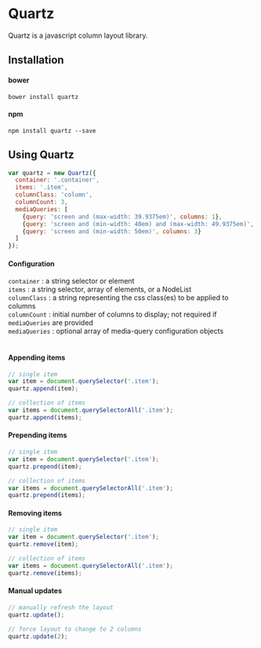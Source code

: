 # Quartz
Quartz is a javascript column layout library.

## Installation
#### bower
```
bower install quartz
```
#### npm
```
npm install quartz --save
```

## Using Quartz
```javascript
var quartz = new Quartz({
  container: '.container',
  items: '.item',
  columnClass: 'column',
  columnCount: 3,
  mediaQueries: [
    {query: 'screen and (max-width: 39.9375em)', columns: 1},
    {query: 'screen and (min-width: 40em) and (max-width: 49.9375em)', columns: 2},
    {query: 'screen and (min-width: 50em)', columns: 3}
  ]
});
```

#### Configuration
`container` : a string selector or element<br>
`items` : a string selector, array of elements, or a NodeList<br>
`columnClass` : a string representing the css class(es) to be applied to columns<br>
`columnCount` : initial number of columns to display; not required if `mediaQueries` are provided<br>
`mediaQueries` : optional array of media-query configuration objects<br><br>

#### Appending items
```javascript
// single item
var item = document.querySelector('.item');
quartz.append(item);

// collection of items
var items = document.querySelectorAll('.item');
quartz.append(items);
```

#### Prepending items
```javascript
// single item
var item = document.querySelector('.item');
quartz.prepend(item);

// collection of items
var items = document.querySelectorAll('.item');
quartz.prepend(items);
```

#### Removing items
```javascript
// single item
var item = document.querySelector('.item');
quartz.remove(item);

// collection of items
var items = document.querySelectorAll('.item');
quartz.remove(items);
```

#### Manual updates
```javascript
// manually refresh the layout
quartz.update();

// force layout to change to 2 columns
quartz.update(2);
```
